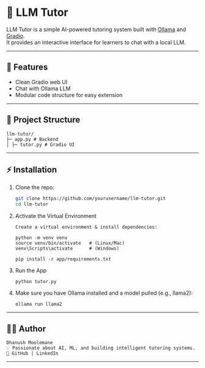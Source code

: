 # 📘 LLM Tutor

LLM Tutor is a simple AI-powered tutoring system built with [Ollama](https://ollama.ai/) and [Gradio](https://www.gradio.app/).  
It provides an interactive interface for learners to chat with a local LLM.

---

## 🚀 Features
- Clean Gradio web UI
- Chat with Ollama LLM
- Modular code structure for easy extension

---

## 📂 Project Structure
```
llm-tutor/
├─ app.py # Backend
│ ├─ tutor.py # Gradio UI
```

---

## ⚡ Installation

1. Clone the repo:
   ```bash
   git clone https://github.com/yourusername/llm-tutor.git
   cd llm-tutor
   ```
2. Activate the Virtual Environment
   ```
   Create a virtual environment & install dependencies:

   python -m venv venv
   source venv/bin/activate   # (Linux/Mac)
   venv\Scripts\activate      # (Windows)

   pip install -r app/requirements.txt
   ```
3. Run the App
   ```
   python tutor.py
   ```
4. Make sure you have Ollama installed and a model pulled (e.g., llama2):
   ```
   ollama run llama2
   ```

---
## 👨‍💻 Author

    Dhanush Moolemane
    💡 Passionate about AI, ML, and building intelligent tutoring systems.
    🔗 GitHub | LinkedIn
---

